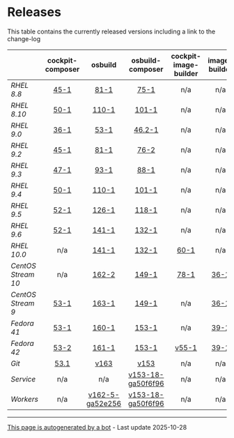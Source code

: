# Releases
This table contains the currently released versions including a link to the change-log

|       | cockpit-composer | osbuild | osbuild-composer | cockpit-image-builder | image-builder |
|-------|:------------------:|:---------:|:------------------:|:-----------------------:|:---------------:|
| *RHEL 8.8* | [45-1](https://github.com/osbuild/cockpit-composer/releases/tag/45) | [81-1](https://github.com/osbuild/osbuild/releases/tag/v81) | [75-1](https://github.com/osbuild/osbuild-composer/releases/tag/v75) | n/a | n/a |
| *RHEL 8.10* | [50-1](https://github.com/osbuild/cockpit-composer/releases/tag/50) | [110-1](https://github.com/osbuild/osbuild/releases/tag/v110) | [101-1](https://github.com/osbuild/osbuild-composer/releases/tag/v101) | n/a | n/a |
| *RHEL 9.0* | [36-1](https://github.com/osbuild/cockpit-composer/releases/tag/36) | [53-1](https://github.com/osbuild/osbuild/releases/tag/v53) | [46.2-1](https://github.com/osbuild/osbuild-composer/releases/tag/v46.2) | n/a | n/a |
| *RHEL 9.2* | [45-1](https://github.com/osbuild/cockpit-composer/releases/tag/45) | [81-1](https://github.com/osbuild/osbuild/releases/tag/v81) | [76-2](https://github.com/osbuild/osbuild-composer/releases/tag/v76) | n/a | n/a |
| *RHEL 9.3* | [47-1](https://github.com/osbuild/cockpit-composer/releases/tag/47) | [93-1](https://github.com/osbuild/osbuild/releases/tag/v93) | [88-1](https://github.com/osbuild/osbuild-composer/releases/tag/v88) | n/a | n/a |
| *RHEL 9.4* | [50-1](https://github.com/osbuild/cockpit-composer/releases/tag/50) | [110-1](https://github.com/osbuild/osbuild/releases/tag/v110) | [101-1](https://github.com/osbuild/osbuild-composer/releases/tag/v101) | n/a | n/a |
| *RHEL 9.5* | [52-1](https://github.com/osbuild/cockpit-composer/releases/tag/52) | [126-1](https://github.com/osbuild/osbuild/releases/tag/v126) | [118-1](https://github.com/osbuild/osbuild-composer/releases/tag/v118) | n/a | n/a |
| *RHEL 9.6* | [52-1](https://github.com/osbuild/cockpit-composer/releases/tag/52) | [141-1](https://github.com/osbuild/osbuild/releases/tag/v141) | [132-1](https://github.com/osbuild/osbuild-composer/releases/tag/v132) | n/a | n/a |
| *RHEL 10.0* | n/a | [141-1](https://github.com/osbuild/osbuild/releases/tag/v141) | [132-1](https://github.com/osbuild/osbuild-composer/releases/tag/v132) | [60-1](https://github.com/osbuild/image-builder-frontend/releases/tag/v60) | n/a |
| *CentOS Stream 10* | n/a | [162-2](https://github.com/osbuild/osbuild/releases/tag/v162) | [149-1](https://github.com/osbuild/osbuild-composer/releases/tag/v149) | [78-1](https://github.com/osbuild/image-builder-frontend/releases/tag/v78) | [36-1](https://github.com/osbuild/image-builder-cli/releases/tag/v36) |
| *CentOS Stream 9* | [53-1](https://github.com/osbuild/cockpit-composer/releases/tag/53) | [163-1](https://github.com/osbuild/osbuild/releases/tag/v163) | [149-1](https://github.com/osbuild/osbuild-composer/releases/tag/v149) | n/a | [36-1](https://github.com/osbuild/image-builder-cli/releases/tag/v36) |
| *Fedora 41* | [53-1](https://github.com/osbuild/cockpit-composer/releases/tag/53) | [160-1](https://github.com/osbuild/osbuild/releases/tag/v160) | [153-1](https://github.com/osbuild/osbuild-composer/releases/tag/v153) | n/a | [39-1](https://github.com/osbuild/image-builder-cli/releases/tag/v39) |
| *Fedora 42* | [53-2](https://github.com/osbuild/cockpit-composer/releases/tag/53) | [161-1](https://github.com/osbuild/osbuild/releases/tag/v161) | [153-1](https://github.com/osbuild/osbuild-composer/releases/tag/v153) | [v55-1](https://github.com/osbuild/image-builder-frontend/releases/tag/v55) | [39-1](https://github.com/osbuild/image-builder-cli/releases/tag/v39) |
| *Git* | [53.1](https://github.com/osbuild/cockpit-composer/releases/tag/53.1) | [v163](https://github.com/osbuild/osbuild/releases/tag/v163) | [v153](https://github.com/osbuild/osbuild-composer/releases/tag/v153) | n/a | n/a |
| *Service* | n/a | n/a | [v153-18-ga50f6f96](https://github.com/osbuild/osbuild-composer/compare/v153-18-ga50f6f96...main) | n/a | n/a |
| *Workers* | n/a | [v162-5-ga52e256](https://github.com/osbuild/osbuild/compare/v162-5-ga52e256...main) | [v153-18-ga50f6f96](https://github.com/osbuild/osbuild-composer/compare/v153-18-ga50f6f96...main) | n/a | n/a |

---

[This page is autogenerated by a bot](https://gitlab.cee.redhat.com/osbuild/guides-bot/-/blob/main/release_overview.py) - Last update 2025-10-28
